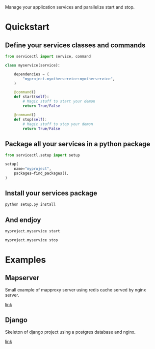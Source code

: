 Manage your application services and parallelize start and stop.


Quickstart
==========


Define your services classes and commands
-----------------------------------------

```python
from servicectl import service, command

class myservice(service):

    dependencies = (
        "myproject.myotherservice:myotherservice",
    )

    @command()
    def start(self):
        # Magic stuff to start your demon
        return True/False

    @command()
    def stop(self):
        # Magic stuff to stop your demon
        return True/False
```


Package all your services in a python package
---------------------------------------------

```python
from servicectl.setup import setup

setup(
    name="myproject",
    packages=find_packages(),
)
```


Install your services package
-----------------------------

```bash
python setup.py install
```


And endjoy
----------

```bash
myproject.myservice start
```

```bash
myproject.myservice stop
```


Examples
========

Mapserver
---------

Small example of mapproxy server using redis cache served by nginx server.

[link](examples/mapproxy)


Django
------

Skeleton of django project using a postgres database and nginx.

[link](examples/django)
